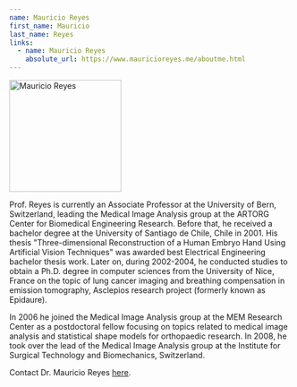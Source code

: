 ```yaml
---
name: Mauricio Reyes
first_name: Mauricio
last_name: Reyes
links:
  - name: Mauricio Reyes
    absolute_url: https://www.mauricioreyes.me/aboutme.html
---
```


<img src="/bias23/assets/images/mreyes.jpeg" alt="Mauricio Reyes" width="200"/>

Prof. Reyes is currently an Associate Professor at the University of Bern, Switzerland, leading the Medical Image Analysis group at the ARTORG Center for Biomedical Engineering Research. Before that, he received a bachelor degree at the University of Santiago de Chile, Chile in 2001. His thesis "Three-dimensional Reconstruction of a Human Embryo Hand Using Artificial Vision Techniques" was awarded best Electrical Engineering bachelor thesis work. Later on, during 2002-2004, he conducted studies to obtain a Ph.D. degree in computer sciences from the University of Nice, France on the topic of lung cancer imaging and breathing compensation in emission tomography, Asclepios research project (formerly known as Epidaure).

In 2006 he joined the Medical Image Analysis group at the MEM Research Center as a postdoctoral fellow focusing on topics related to medical image analysis and statistical shape models for orthopaedic research. In 2008, he took over the lead of the Medical Image Analysis group at the Institute for Surgical Technology and Biomechanics, Switzerland. 

Contact Dr. Mauricio Reyes [here](mailto:mauricio.reyes@med.unibe.ch).